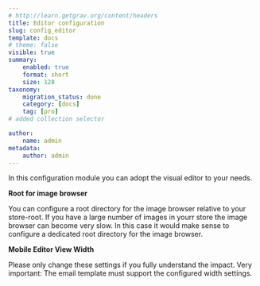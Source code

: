 ```yaml
---
# http://learn.getgrav.org/content/headers
title: Editor configuration
slug: config_editor
template: docs
# theme: false
visible: true
summary:
    enabled: true
    format: short
    size: 128
taxonomy:
    migration_status: done
    category: [docs]
    tag: [pro]
# added collection selector

author:
    name: admin
metadata:
    author: admin
---
```



In this configuration module you can adopt the visual editor to your needs.


**Root for image browser**

You can configure a root directory for the image browser relative to your store-root. If you have a large number of images in yourr store the image browser can become very slow. In this case it would make sense to configure a dedicated root directory for the image browser.


**Mobile Editor View Width**

Please only change these settings if you fully understand the impact. Very important: The email template must support the configured width settings.
